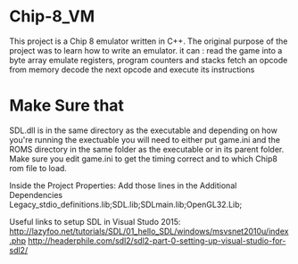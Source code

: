 # Chip-8_VM
This project is a Chip 8 emulator written in C++. The original purpose of the project was to learn how to write an emulator. it can :
 read the game into a byte array
 emulate registers, program counters and stacks
 fetch an opcode from memory
 decode the next opcode and execute its instructions
 
 # Make Sure that
  SDL.dll is in the same directory as the executable and depending on how you're running the exectuable you will need to either put game.ini and the ROMS directory in the same folder as the executable or in its parent folder. Make sure you edit game.ini to get the timing correct and to which Chip8 rom file to load.
 
 Inside the Project Properties:
 Add those lines in the Additional Dependencies 
 Legacy_stdio_definitions.lib;SDL.lib;SDLmain.lib;OpenGL32.Lib;
 
 
 Useful links to setup SDL in Visual Studo  2015:
 http://lazyfoo.net/tutorials/SDL/01_hello_SDL/windows/msvsnet2010u/index.php
 http://headerphile.com/sdl2/sdl2-part-0-setting-up-visual-studio-for-sdl2/
 
